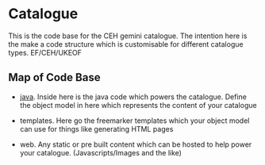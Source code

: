 # Catalogue

This is the code base for the CEH gemini catalogue. The intention here is the make a code structure which is customisable for different catalogue types. EF/CEH/UKEOF

## Map of Code Base

- [java](java/README.md). Inside here is the java code which powers the catalogue. Define the object model in here which represents the content of your catalogue

- templates. Here go the freemarker templates which your object model can use for things like generating HTML pages

- web. Any static or pre built content which can be hosted to help power your catalogue. (Javascripts/Images and the like)
